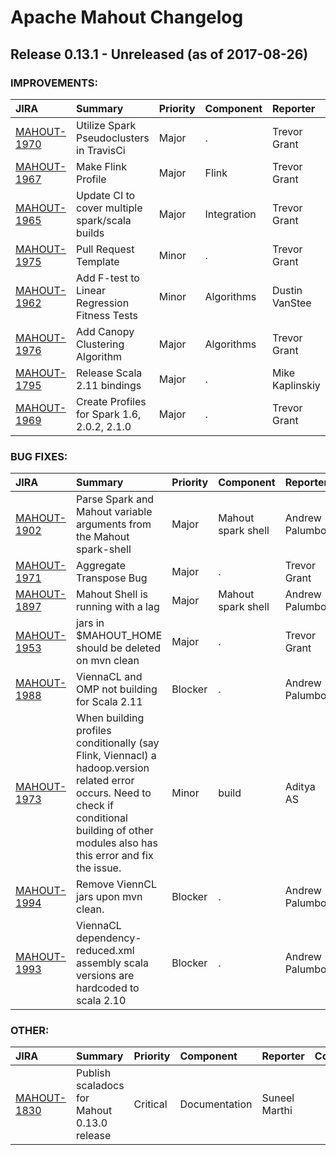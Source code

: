 
<!---
# Licensed to the Apache Software Foundation (ASF) under one
# or more contributor license agreements.  See the NOTICE file
# distributed with this work for additional information
# regarding copyright ownership.  The ASF licenses this file
# to you under the Apache License, Version 2.0 (the
# "License"); you may not use this file except in compliance
# with the License.  You may obtain a copy of the License at
#
#     http://www.apache.org/licenses/LICENSE-2.0
#
# Unless required by applicable law or agreed to in writing, software
# distributed under the License is distributed on an "AS IS" BASIS,
# WITHOUT WARRANTIES OR CONDITIONS OF ANY KIND, either express or implied.
# See the License for the specific language governing permissions and
# limitations under the License.
-->
# Apache Mahout Changelog

## Release 0.13.1 - Unreleased (as of 2017-08-26)



### IMPROVEMENTS:

| JIRA | Summary | Priority | Component | Reporter | Contributor |
|:---- |:---- | :--- |:---- |:---- |:---- |
| [MAHOUT-1970](https://issues.apache.org/jira/browse/MAHOUT-1970) | Utilize Spark Pseudoclusters in TravisCi |  Major | . | Trevor Grant | Trevor Grant |
| [MAHOUT-1967](https://issues.apache.org/jira/browse/MAHOUT-1967) | Make Flink Profile |  Major | Flink | Trevor Grant | Aditya AS |
| [MAHOUT-1965](https://issues.apache.org/jira/browse/MAHOUT-1965) | Update CI to cover multiple spark/scala builds |  Major | Integration | Trevor Grant | Trevor Grant |
| [MAHOUT-1975](https://issues.apache.org/jira/browse/MAHOUT-1975) | Pull Request Template |  Minor | . | Trevor Grant | Trevor Grant |
| [MAHOUT-1962](https://issues.apache.org/jira/browse/MAHOUT-1962) | Add F-test to Linear Regression  Fitness Tests |  Minor | Algorithms | Dustin VanStee |  |
| [MAHOUT-1976](https://issues.apache.org/jira/browse/MAHOUT-1976) | Add Canopy Clustering Algorithm |  Major | Algorithms | Trevor Grant | Trevor Grant |
| [MAHOUT-1795](https://issues.apache.org/jira/browse/MAHOUT-1795) | Release Scala 2.11 bindings |  Major | . | Mike Kaplinskiy |  |
| [MAHOUT-1969](https://issues.apache.org/jira/browse/MAHOUT-1969) | Create Profiles for Spark 1.6, 2.0.2, 2.1.0 |  Major | . | Trevor Grant | Trevor Grant |


### BUG FIXES:

| JIRA | Summary | Priority | Component | Reporter | Contributor |
|:---- |:---- | :--- |:---- |:---- |:---- |
| [MAHOUT-1902](https://issues.apache.org/jira/browse/MAHOUT-1902) | Parse Spark and Mahout variable arguments from the Mahout spark-shell |  Major | Mahout spark shell | Andrew Palumbo |  |
| [MAHOUT-1971](https://issues.apache.org/jira/browse/MAHOUT-1971) | Aggregate Transpose Bug |  Major | . | Trevor Grant | Trevor Grant |
| [MAHOUT-1897](https://issues.apache.org/jira/browse/MAHOUT-1897) | Mahout Shell is running with a lag |  Major | Mahout spark shell | Andrew Palumbo |  |
| [MAHOUT-1953](https://issues.apache.org/jira/browse/MAHOUT-1953) | jars in $MAHOUT\_HOME should be deleted on mvn clean |  Major | . | Trevor Grant |  |
| [MAHOUT-1988](https://issues.apache.org/jira/browse/MAHOUT-1988) | ViennaCL and OMP not building for Scala 2.11 |  Blocker | . | Andrew Palumbo | Trevor Grant |
| [MAHOUT-1973](https://issues.apache.org/jira/browse/MAHOUT-1973) | When building profiles conditionally (say Flink, Viennacl) a hadoop.version related error occurs. Need to check if conditional building of other modules also has this error and fix the issue. |  Minor | build | Aditya AS | Aditya AS |
| [MAHOUT-1994](https://issues.apache.org/jira/browse/MAHOUT-1994) | Remove ViennCL jars upon mvn clean. |  Blocker | . | Andrew Palumbo | Andrew Palumbo |
| [MAHOUT-1993](https://issues.apache.org/jira/browse/MAHOUT-1993) | ViennaCL dependency-reduced.xml assembly scala versions are hardcoded to scala 2.10 |  Blocker | . | Andrew Palumbo | Andrew Palumbo |


### OTHER:

| JIRA | Summary | Priority | Component | Reporter | Contributor |
|:---- |:---- | :--- |:---- |:---- |:---- |
| [MAHOUT-1830](https://issues.apache.org/jira/browse/MAHOUT-1830) | Publish scaladocs for Mahout 0.13.0 release |  Critical | Documentation | Suneel Marthi |  |


